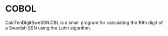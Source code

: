 # COBOL

CalcTenDigitSweSSN.CBL is a small program for calculating the 10th digit of a Swedish SSN using the Luhn algorithm.
